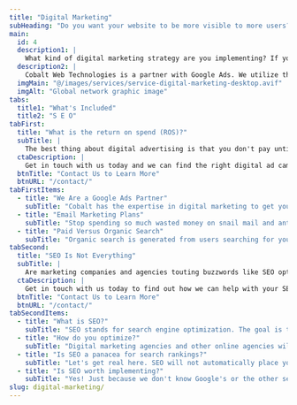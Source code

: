 ```yaml
---
title: "Digital Marketing"
subHeading: "Do you want your website to be more visible to more users?"
main:
  id: 4
  description1: |
    What kind of digital marketing strategy are you implementing? If you don't have one, you may be losing out on valuable business and customers. No matter what your website is about, you can leverage digital marketing to gain more business.
  description2: |
    Cobalt Web Technologies is a partner with Google Ads. We utilize their expertise and global platform to deliver tailored and targeted ads to your customers. Whether you are selling goods or services, we can create an ad campaign to fit any budget.
  imgMain: "@/images/services/service-digital-marketing-desktop.avif"
  imgAlt: "Global network graphic image"
tabs:
  title1: "What's Included"
  title2: "S E O"
tabFirst:
  title: "What is the return on spend (ROS)?"
  subTitle: |
    The best thing about digital advertising is that you don't pay until a customer clicks on your ad or you have a conversion (i.e. purchase a product, signup for a service, call your phone number link). Unlike legacy advertising platforms where you pay to blanket display your ad and hope you receive enough impressions to get a lead, such as radio or print, digital advertising is highly targeted with very high conversion rates. This means more sales, higher revenue, and more new customers for you.
  ctaDescription: |
    Get in touch with us today and we can find the right digital ad campaign solution for you.
  btnTitle: "Contact Us to Learn More"
  btnURL: "/contact/"
tabFirstItems:
  - title: "We Are a Google Ads Partner"
    subTitle: "Cobalt has the expertise in digital marketing to get your website and its products and services visible to the world so you can earn more leads and sales. Our partnership with Google Ads allows us to leverage their global platform to reach as many people as possible for you. Google Ads can target your customers from any select demographic to a particular ZIP code to keywords and any combination in between. Campaigns can be scheduled to run on certain days and times of the week. Costs are kept in check by setting a budget that works for you."
  - title: "Email Marketing Plans"
    subTitle: "Stop spending so much wasted money on snail mail and antiquated advertising. Email campaigns are a cost effective and highly targeted means of marketing to your customer base. Grow your brand, drive revenue, and engage with your customers with our managed email marketing services."
  - title: "Paid Versus Organic Search"
    subTitle: "Organic search is generated from users searching for your website, content, or product directly in the search engine. This is where SEO has the most effect along with how popular your content is. Of course, one method to increase your rankings is to implement a paid search campaign. Using a digital ad campaign you can target your audience directly through their search inputs, demographics, and so many other targeting methods. Cobalt can help you with both SEO and digital ad campaigns."
tabSecond:
  title: "SEO Is Not Everything"
  subTitle: |
    Are marketing companies and agencies touting buzzwords like SEO optimization, conversions, rankings, and ROI? Sometimes these agencies have the right idea and certainly can sell you promises of ranking higher in search results. SEO is more than a simple strategy to have. It starts with the optimization of your website and most agencies don't understand how the underlying technology works. At Cobalt, we do and can help with optimizing your website for best results in search rankings.
  ctaDescription: |
    Get in touch with us today to find out how we can help with your SEO strategy.
  btnTitle: "Contact Us to Learn More"
  btnURL: "/contact/"
tabSecondItems:
  - title: "What is SEO?"
    subTitle: "SEO stands for search engine optimization. The goal is to improve rankings in search results through optimizations of your website's code, readability, accessibility, and a multitude of other factors. The higher your website is ranked in search results the more likely you acquire new customers. SEO is very important to your online digital marketing strategy especially if you are looking to attract new clients or customers. SEO all starts with the optimization part of your website and that is how we can help you."
  - title: "How do you optimize?"
    subTitle: "Digital marketing agencies and other online agencies will sell you SEO as a standalone service. They rake in money without having done any work or understanding how search engines parse HTML from a website to generate search results. These agencies will sell you a gimmick and the promise of high search rankings and don't understand the basics of how the web works. Cobalt Web Technologies builds websites and understands the principles of how the web works. We can build your new website from the ground up with SEO already implemented from the beginning. We can also evaluate your current website and make recommendations of how to increase your search rankings with an SEO strategy."
  - title: "Is SEO a panacea for search rankings?"
    subTitle: "Let's get real here. SEO will not automatically place your website to #1 ranked on a search engine result. There are many variables involved here. Search rankings can't be cheated to the top, even if a digital marketing agency touts that to the contrary. Google and other search companies don't disclose how their search algorithms work and this means we can't somehow magically make a website appear at the top of a search."
  - title: "Is SEO worth implementing?"
    subTitle: "Yes! Just because we don't know Google's or the other search engine's magic sauce does not mean you should not implement SEO in your website. It's all about getting your content and website visible to as many people as possible. It starts with knowing your audience and who you are targeting along with the content on your website. Get in touch with us today to let us help you with your SEO strategy and digital marketing opportunities as well."
slug: digital-marketing/
---
```

